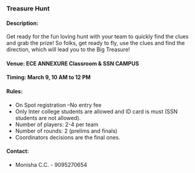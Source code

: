 ### Treasure Hunt

#### <!-- <i class="fas fa-edit"></i> --> Description:
  Get ready for the fun loving hunt with your team to quickly find the clues and grab the prize! So folks, get ready to fly, use the clues and find the direction, which will lead you to the Big Treasure!

#### <!-- <i class="fas fa-map-marker-alt"></i> --> Venue: ECE ANNEXURE Classroom & SSN CAMPUS
 

#### <!-- <i class="far fa-calendar-alt"></i> --> Timing: March 9, 10 AM to 12 PM

#### Rules: 
*	On Spot registration –No entry fee
*	Only Inter college students are allowed and ID card is must (SSN students are not allowed).
*	Number of players: 2-4 per team
*	Number of rounds: 2 (prelims and finals)
*	Coordinators decisions are the final ones.

#### <!-- <i class="fas fa-phone"></i> --> Contact:
  * Monisha C.C. - 9095270654


